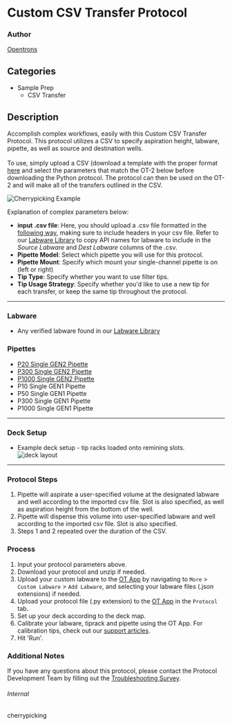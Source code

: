 # Custom CSV Transfer Protocol

### Author
[Opentrons](https://opentrons.com/)

## Categories
* Sample Prep
	* CSV Transfer

## Description

Accomplish complex workflows, easily with this Custom CSV Transfer Protocol. This protocol utilizes a CSV to specify aspiration height, labware, pipette, as well as source and destination wells.</br>
</br>
To use, simply upload a CSV (download a template with the proper format [here]((https://opentrons-protocol-library-website.s3.amazonaws.com/custom-README-images/1211/example.csv)) and select the parameters that match the OT-2 below before downloading the Python protocol. The protocol can then be used on the OT-2 and will make all of the transfers outlined in the CSV.

![Cherrypicking Example](https://opentrons-protocol-library-website.s3.amazonaws.com/custom-README-images/cherrypicking/cherrypicking_example.png)

Explanation of complex parameters below:

* **input .csv file**: Here, you should upload a .csv file formatted in the [following way](https://opentrons-protocol-library-website.s3.amazonaws.com/custom-README-images/1211/example.csv), making sure to include headers in your csv file. Refer to our [Labware Library](https://labware.opentrons.com/?category=wellPlate) to copy API names for labware to include in the *Source Labware* and *Dest Labware* columns of the .csv.
* **Pipette Model**: Select which pipette you will use for this protocol.
* **Pipette Mount**: Specify which mount your single-channel pipette is on (left or right)
* **Tip Type**: Specify whether you want to use filter tips.
* **Tip Usage Strategy**: Specify whether you'd like to use a new tip for each transfer, or keep the same tip throughout the protocol.



---


### Labware
* Any verified labware found in our [Labware Library](https://labware.opentrons.com/?category=wellPlate)

### Pipettes
* [P20 Single GEN2 Pipette](https://opentrons.com/pipettes/)
* [P300 Single GEN2 Pipette](https://opentrons.com/pipettes/)
* [P1000 Single GEN2 Pipette](https://opentrons.com/pipettes/)
* P10 Single GEN1 Pipette
* P50 Single GEN1 Pipette
* P300 Single GEN1 Pipette
* P1000 Single GEN1 Pipette


---

### Deck Setup
* Example deck setup - tip racks loaded onto remining slots.
![deck layout](https://opentrons-protocol-library-website.s3.amazonaws.com/custom-README-images/cherrypicking/Screen+Shot+2021-04-29+at+3.10.02+PM.png)

---

### Protocol Steps
1. Pipette will aspirate a user-specified volume at the designated labware and well according to the imported csv file. Slot is also specified, as well as aspiration height from the bottom of the well.
2. Pipette will dispense this volume into user-specified labware and well according to the imported csv file. Slot is also specified.
3. Steps 1 and 2 repeated over the duration of the CSV.

### Process
1. Input your protocol parameters above.
2. Download your protocol and unzip if needed.
3. Upload your custom labware to the [OT App](https://opentrons.com/ot-app) by navigating to `More` > `Custom Labware` > `Add Labware`, and selecting your labware files (.json extensions) if needed.
4. Upload your protocol file (.py extension) to the [OT App](https://opentrons.com/ot-app) in the `Protocol` tab.
5. Set up your deck according to the deck map.
6. Calibrate your labware, tiprack and pipette using the OT App. For calibration tips, check out our [support articles](https://support.opentrons.com/en/collections/1559720-guide-for-getting-started-with-the-ot-2).
7. Hit 'Run'.

### Additional Notes
If you have any questions about this protocol, please contact the Protocol Development Team by filling out the [Troubleshooting Survey](https://protocol-troubleshooting.paperform.co/).

###### Internal
cherrypicking
